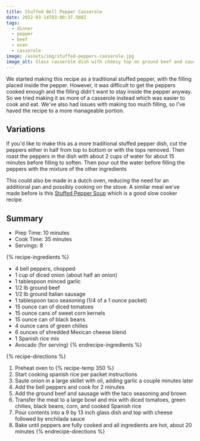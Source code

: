 ```yaml
---
title: Stuffed Bell Pepper Casserole
date: 2022-03-14T03:00:37.508Z
tags:
  - dinner
  - pepper
  - beef
  - oven
  - casserole
image: /assets/img/stuffed-peppers-casserole.jpg
image_alt: Glass casserole dish with cheesy top on ground beef and sauce.
---
```

We started making this recipe as a traditional stuffed pepper, with the filling placed inside the pepper. However, it was difficult to get the peppers cooked enough and the filling didn't want to stay inside the pepper anyway. So we tried making it as more of a casserole instead which was easier to cook and eat. We've also had issues with making too much filling, so I've haved the recipe to a more manageable portion.

## Variations
If you'd like to make this as a more traditional stuffed pepper dish, cut the peppers either in half from top to bottom or with the tops removed. Then roast the peppers in the dish with about 2 cups of water for about 15 minutes before filling to soften. Then pour out the water before filling the peppers with the mixture of the other ingredients

This could also be made in a dutch oven, reducing the need for an additional pan and possibly cooking on the stove. A similar meal we've made before is this [Stuffed Pepper Soup](/recipes/2023/10/12/stuffed-pepper-soup/) which is a good slow cooker recipe.

## Summary
- Prep Time: 10 minutes
- Cook Time: 35 minutes
- Servings: 8

{% recipe-ingredients %}
- 4 bell peppers, chopped
- 1 cup of diced onion (about half an onion)
- 1 tablespoon minced garlic
- 1/2 lb ground beef
- 1/2 lb ground Italian sausage
- 1 tablespoon taco seasoning (1/4 of a 1 ounce packet)
- 15 ounce can of diced tomatoes
- 15 ounce cans of sweet corn kernels
- 15 ounce can of black beans
- 4 ounce cans of green chilies
- 6 ounces of shredded Mexican cheese blend
- 1 Spanish rice mix
- Avocado (for serving)
{% endrecipe-ingredients %}

{% recipe-directions %}
1. Preheat oven to {% recipe-temp 350 %}
1. Start cooking spanish rice per packet instructions
1. Saute onion in a large skillet with oil, adding garlic a couple minutes later
1. Add the bell peppers and cook for 2 minutes
1. Add the ground beef and sausage with the taco seasoning and brown
1. Transfer the meat to a large bowl and mix with diced tomatoes, green chilies, black beans, corn, and cooked Spanish rice
1. Pour contents into a 9 by 13 inch glass dish and top with cheese followed by enchilada sauce
1. Bake until peppers are fully cooked and all ingredients are hot, about 20 minutes
{% endrecipe-directions %}
